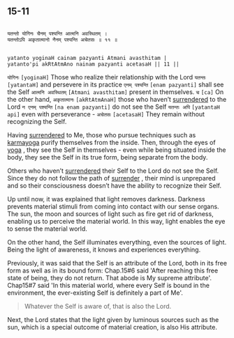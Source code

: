 ## 15-11


```shloka-sa

यतन्तो योगिनः चैनम् पश्यन्ति आत्मनि अवस्थितम् ।
यतन्तोऽपि अकृतात्मानो नैनम् पश्यन्ति अचेतसः ॥ ११ ॥

```
```shloka-sa-hk

yatanto yoginaH cainam pazyanti Atmani avasthitam |
yatanto'pi akRtAtmAno nainam pazyanti acetasaH || 11 ||

```
`योगिनः` `[yoginaH]` Those who realize their relationship with the Lord `यतन्तः` `[yatantaH]` and persevere in its practice `एनम् पश्यन्ति` `[enam pazyanti]` shall see the Self `आत्मनि अवस्थितम्` `[Atmani avasthitam]` present in themselves. `च` `[ca]` On the other hand, `अकृतात्मानः` `[akRtAtmAnaH]` those who haven’t 
[surrendered](7-19.md#Sharanagati)
 to the Lord `न एनम् पश्यन्ति` `[na enam pazyanti]` do not see the Self `यतन्तः अपि` `[yatantaH api]` even with perseverance - `अचेतसः` `[acetasaH]` They remain without recognizing the Self.

Having 
[surrendered](7-19.md#Sharanagati)
 to Me, those who pursue techniques such as 
[karmayoga](2-40.md#karmayoga)
 purify themselves from the inside. Then, through the eyes of 
[yoga](6-20_to_6-23.md#yoga_state_of_being)
, they see the Self in themselves - even while being situated inside the body, they see the Self in its true form, being separate from the body.

Others who haven’t 
[surrendered](7-19.md#Sharanagati)
 their Self to the Lord do not see the Self. Since they do not follow the path of 
[surrender](7-19.md#Sharanagati)
, their mind is unprepared and so their consciousness doesn’t have the ability to recognize their Self.

Up until now, it was explained that light removes darkness. Darkness prevents material stimuli from coming into contact with our sense organs. The sun, the moon and sources of light such as fire get rid of darkness, enabling us to perceive the material world. In this way, light enables the eye to sense the material world. 

On the other hand, the Self illuminates everything, even the sources of light. Being the light of awareness, it knows and experiences everything. 

Previously, it was said that the Self is an attribute of the Lord, both in its free form as well as in its bound form: Chap.15#6 said 'After reaching this free state of being, they do not return. That abode is My supreme attribute'. Chap15#7 said 'In this material world, where every Self is bound in the environment, the ever-existing Self is definitely a part of Me'.



<a name='applnote_200'></a>
> Whatever the Self is aware of, that is also the Lord.



Next, the Lord states that the light given by luminous sources such as the sun, which is a special outcome of material creation, is also His attribute.


